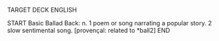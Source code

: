 TARGET DECK
ENGLISH

START
Basic
Ballad
Back: n. 1 poem or song narrating a popular story. 2 slow sentimental song. [provençal: related to *ball2]
END
